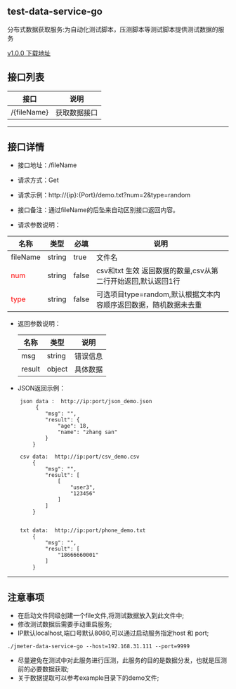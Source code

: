 ## test-data-service-go
分布式数据获取服务:为自动化测试脚本，压测脚本等测试脚本提供测试数据的服务

[v1.0.0 下载地址](https://github.com/dperfly/test-data-service-go/releases/tag/1.0.0) 

 ## 接口列表

|  接口  | 说明 |
|------ |----- |
|/{fileName} | 获取数据接口|

***

## 接口详情
* 接口地址：/fileName

* 请求方式：Get

* 请求示例：http://{ip}:{Port}/demo.txt?num=2&type=random

* 接口备注：通过fileName的后坠来自动区别接口返回内容。

* 请求参数说明：

| 名称 | 类型 | 必填 |说明|
|----- |------| ---- |----|
|fileName |string|true|文件名|
|<font color=red>num | string |false|csv和txt 生效 返回数据的数量,csv从第二行开始返回,默认返回1行|
|<font color=red>type | string |false|可选项目type=random,默认根据文本内容顺序返回数据，随机数据未去重|

* 返回参数说明：

    | 名称 | 类型 |说明|
    |----- |------|----|
    | msg | string|错误信息
    |result | object|具体数据|

* JSON返回示例：
```
    json data :  http://ip:port/json_demo.json
         {
            "msg": "",
            "result": {
                "age": 18,
                "name": "zhang san"
            }
        }

    csv data:  http://ip:port/csv_demo.csv
        {
            "msg": "",
            "result": [
                [
                    "user3",
                    "123456"
                ]
            ]
        }


    txt data:  http://ip:port/phone_demo.txt
        {
            "msg": "",
            "result": [
                "18666660001"
            ]
        }

```
---

## 注意事项
* 在启动文件同级创建一个file文件,将测试数据放入到此文件中;
* 修改测试数据后需要手动重启服务;
* IP默认localhost,端口号默认8080,可以通过启动服务指定host 和 port;
 ```
 ./jmeter-data-service-go --host=192.168.31.111 --port=9999
 ```
* 尽量避免在测试中对此服务进行压测，此服务的目的是数据分发，也就是压测前的必要数据获取;
* 关于数据提取可以参考example目录下的demo文件;
